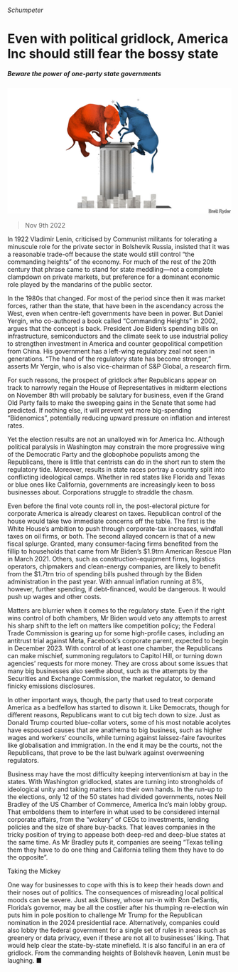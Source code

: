 ###### Schumpeter

# Even with political gridlock, America Inc should still fear the bossy state 

##### Beware the power of one-party state governments 

![image](images/20221112_WBD000.jpg) 

> Nov 9th 2022 

In 1922 Vladimir Lenin, criticised by Communist militants for tolerating a minuscule role for the private sector in Bolshevik Russia, insisted that it was a reasonable trade-off because the state would still control “the commanding heights” of the economy. For much of the rest of the 20th century that phrase came to stand for state meddling—not a complete clampdown on private markets, but preference for a dominant economic role played by the mandarins of the public sector. 

In the 1980s that changed. For most of the period since then it was market forces, rather than the state, that have been in the ascendancy across the West, even when centre-left governments have been in power. But Daniel Yergin, who co-authored a book called “Commanding Heights” in 2002, argues that the concept is back. President Joe Biden’s spending bills on infrastructure, semiconductors and the climate seek to use industrial policy to strengthen investment in America and counter geopolitical competition from China. His government has a left-wing regulatory zeal not seen in generations. “The hand of the regulatory state has become stronger,” asserts Mr Yergin, who is also vice-chairman of S&amp;P Global, a research firm.

For such reasons, the prospect of gridlock after Republicans appear on track to narrowly regain the House of Representatives in midterm elections on November 8th will probably be salutary for business, even if the Grand Old Party fails to make the sweeping gains in the Senate that some had predicted. If nothing else, it will prevent yet more big-spending “Bidenomics”, potentially reducing upward pressure on inflation and interest rates.

Yet the election results are not an unalloyed win for America Inc. Although political paralysis in Washington may constrain the more progressive wing of the Democratic Party and the globophobe populists among the Republicans, there is little that centrists can do in the short run to stem the regulatory tide. Moreover, results in state races portray a country split into conflicting ideological camps. Whether in red states like Florida and Texas or blue ones like California, governments are increasingly keen to boss businesses about. Corporations struggle to straddle the chasm. 

Even before the final vote counts roll in, the post-electoral picture for corporate America is already clearest on taxes. Republican control of the house would take two immediate concerns off the table. The first is the White House’s ambition to push through corporate-tax increases, windfall taxes on oil firms, or both. The second allayed concern is that of a new fiscal splurge. Granted, many consumer-facing firms benefited from the fillip to households that came from Mr Biden’s $1.9trn American Rescue Plan in March 2021. Others, such as construction-equipment firms, logistics operators, chipmakers and clean-energy companies, are likely to benefit from the $1.7trn trio of spending bills pushed through by the Biden administration in the past year. With annual inflation running at 8%, however, further spending, if debt-financed, would be dangerous. It would push up wages and other costs.

Matters are blurrier when it comes to the regulatory state. Even if the right wins control of both chambers, Mr Biden would veto any attempts to arrest his sharp shift to the left on matters like competition policy; the Federal Trade Commission is gearing up for some high-profile cases, including an antitrust trial against Meta, Facebook’s corporate parent, expected to begin in December 2023. With control of at least one chamber, the Republicans can make mischief, summoning regulators to Capitol Hill, or turning down agencies’ requests for more money. They are cross about some issues that many big businesses also seethe about, such as the attempts by the Securities and Exchange Commission, the market regulator, to demand finicky emissions disclosures.

In other important ways, though, the party that used to treat corporate America as a bedfellow has started to disown it. Like Democrats, though for different reasons, Republicans want to cut big tech down to size. Just as Donald Trump courted blue-collar voters, some of his most notable acolytes have espoused causes that are anathema to big business, such as higher wages and workers’ councils, while turning against laissez-faire favourites like globalisation and immigration. In the end it may be the courts, not the Republicans, that prove to be the last bulwark against overweening regulators.

Business may have the most difficulty keeping interventionism at bay in the states. With Washington gridlocked, states are turning into strongholds of ideological unity and taking matters into their own hands. In the run-up to the elections, only 12 of the 50 states had divided governments, notes Neil Bradley of the US Chamber of Commerce, America Inc’s main lobby group. That emboldens them to interfere in what used to be considered internal corporate affairs, from the “wokery” of CEOs to investments, lending policies and the size of share buy-backs. That leaves companies in the tricky position of trying to appease both deep-red and deep-blue states at the same time. As Mr Bradley puts it, companies are seeing “Texas telling them they have to do one thing and California telling them they have to do the opposite”. 

Taking the Mickey 

One way for businesses to cope with this is to keep their heads down and their noses out of politics. The consequences of misreading local political moods can be severe. Just ask Disney, whose run-in with Ron DeSantis, Florida’s governor, may be all the costlier after his thumping re-election win puts him in pole position to challenge Mr Trump for the Republican nomination in the 2024 presidential race. Alternatively, companies could also lobby the federal government for a single set of rules in areas such as greenery or data privacy, even if these are not all to businesses’ liking. That would help clear the state-by-state minefield. It is also fanciful in an era of gridlock. From the commanding heights of Bolshevik heaven, Lenin must be laughing. ■






